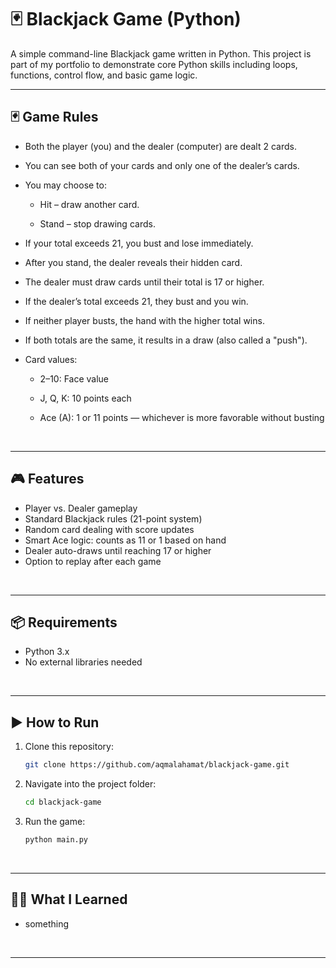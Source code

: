 # 🃏 Blackjack Game (Python)

A simple command-line Blackjack game written in Python. This project is part of my portfolio to demonstrate core Python skills including loops, functions, control flow, and basic game logic.

---

## 🃏 Game Rules

- Both the player (you) and the dealer (computer) are dealt 2 cards.

- You can see both of your cards and only one of the dealer’s cards.

- You may choose to:

  - Hit – draw another card.

  - Stand – stop drawing cards.

- If your total exceeds 21, you bust and lose immediately.

- After you stand, the dealer reveals their hidden card.

- The dealer must draw cards until their total is 17 or higher.

- If the dealer’s total exceeds 21, they bust and you win.

- If neither player busts, the hand with the higher total wins.

- If both totals are the same, it results in a draw (also called a "push").

- Card values:

  - 2–10: Face value

  - J, Q, K: 10 points each

  - Ace (A): 1 or 11 points — whichever is more favorable without busting

<br>

---


## 🎮 Features

- Player vs. Dealer gameplay
- Standard Blackjack rules (21-point system)
- Random card dealing with score updates
- Smart Ace logic: counts as 11 or 1 based on hand
- Dealer auto-draws until reaching 17 or higher
- Option to replay after each game
<br>

---


## 📦 Requirements

- Python 3.x
- No external libraries needed
<br>

---

## ▶️ How to Run

1. Clone this repository:
   ```bash
   git clone https://github.com/aqmalahamat/blackjack-game.git
   ```
2. Navigate into the project folder:  
   ```bash
   cd blackjack-game
   ```
3. Run the game:
   ```bash
   python main.py
   ```
<br>

---

## ✍🏻 What I Learned

- something

<br>

---


